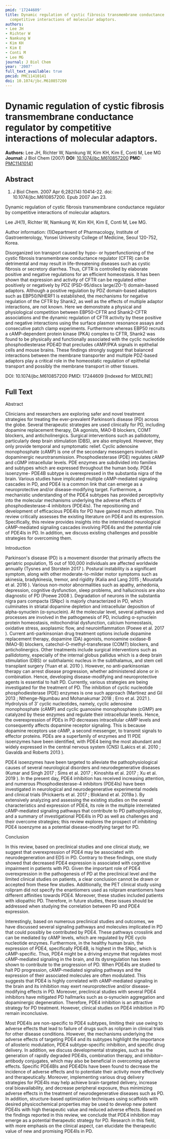 ```yaml
---
pmid: '17244609'
title: Dynamic regulation of cystic fibrosis transmembrane conductance regulator by
  competitive interactions of molecular adaptors.
authors:
- Lee JH
- Richter W
- Namkung W
- Kim KH
- Kim E
- Conti M
- Lee MG
journal: J Biol Chem
year: '2007'
full_text_available: true
pmcid: PMC11410141
doi: 10.1074/jbc.M610857200
---
```


# Dynamic regulation of cystic fibrosis transmembrane conductance regulator by competitive interactions of molecular adaptors.
**Authors:** Lee JH, Richter W, Namkung W, Kim KH, Kim E, Conti M, Lee MG
**Journal:** J Biol Chem (2007)
**DOI:** [10.1074/jbc.M610857200](https://doi.org/10.1074/jbc.M610857200)
**PMC:** [PMC11410141](https://www.ncbi.nlm.nih.gov/pmc/articles/PMC11410141/)

## Abstract

1. J Biol Chem. 2007 Apr 6;282(14):10414-22. doi: 10.1074/jbc.M610857200. Epub
2007  Jan 23.

Dynamic regulation of cystic fibrosis transmembrane conductance regulator by 
competitive interactions of molecular adaptors.

Lee JH(1), Richter W, Namkung W, Kim KH, Kim E, Conti M, Lee MG.

Author information:
(1)Department of Pharmacology, Institute of Gastroenterology, Yonsei University 
College of Medicine, Seoul 120-752, Korea.

Disorganized ion transport caused by hypo- or hyperfunctioning of the cystic 
fibrosis transmembrane conductance regulator (CFTR) can be detrimental and may 
result in life-threatening diseases such as cystic fibrosis or secretory 
diarrhea. Thus, CFTR is controlled by elaborate positive and negative 
regulations for an efficient homeostasis. It has been shown that expression and 
activity of CFTR can be regulated either positively or negatively by PDZ 
(PSD-95/discs large/ZO-1) domain-based adaptors. Although a positive regulation 
by PDZ domain-based adaptors such as EBP50/NHERF1 is established, the mechanisms 
for negative regulation of the CFTR by Shank2, as well as the effects of 
multiple adaptor interactions, are not known. Here we demonstrate a physical and 
physiological competition between EBP50-CFTR and Shank2-CFTR associations and 
the dynamic regulation of CFTR activity by these positive and negative 
interactions using the surface plasmon resonance assays and consecutive patch 
clamp experiments. Furthermore whereas EBP50 recruits a cAMP-dependent protein 
kinase (PKA) complex to CFTR, Shank2 was found to be physically and functionally 
associated with the cyclic nucleotide phosphodiesterase PDE4D that precludes 
cAMP/PKA signals in epithelial cells and mouse brains. These findings strongly 
suggest that balanced interactions between the membrane transporter and multiple 
PDZ-based adaptors play a critical role in the homeostatic regulation of 
epithelial transport and possibly the membrane transport in other tissues.

DOI: 10.1074/jbc.M610857200
PMID: 17244609 [Indexed for MEDLINE]

## Full Text

Abstract

Clinicians and researchers are exploring safer and novel treatment strategies for treating the ever-prevalent Parkinson’s disease (PD) across the globe. Several therapeutic strategies are used clinically for PD, including dopamine replacement therapy, DA agonists, MAO-B blockers, COMT blockers, and anticholinergics. Surgical interventions such as pallidotomy, particularly deep brain stimulation (DBS), are also employed. However, they only provide temporal and symptomatic relief. Cyclic adenosine monophosphate (cAMP) is one of the secondary messengers involved in dopaminergic neurotransmission. Phosphodiesterase (PDE) regulates cAMP and cGMP intracellular levels. PDE enzymes are subdivided into families and subtypes which are expressed throughout the human body. PDE4 isoenzyme- PDE4B subtype is overexpressed in the substantia nigra of the brain. Various studies have implicated multiple cAMP-mediated signaling cascades in PD, and PDE4 is a common link that can emerge as a neuroprotective and/or disease-modifying target. Furthermore, a mechanistic understanding of the PDE4 subtypes has provided perceptivity into the molecular mechanisms underlying the adverse effects of phosphodiesterase-4 inhibitors (PDE4Is). The repositioning and development of efficacious PDE4Is for PD have gained much attention. This review critically assesses the existing literature on PDE4 and its expression. Specifically, this review provides insights into the interrelated neurological cAMP-mediated signaling cascades involving PDE4s and the potential role of PDE4Is in PD. In addition, we discuss existing challenges and possible strategies for overcoming them.

Introduction

Parkinson's disease (PD) is a movement disorder that primarily affects the geriatric population, 15 out of 100,000 individuals are affected worldwide annually (Tysnes and Storstein 2017 ). Postural instability is a significant symptom, along with other moderate-to-milder motor symptoms such as akinesia, bradykinesia, tremor, and rigidity (Kalia and Lang 2015 ; Moustafa et al. 2016 ). Various non-motor abnormalities such as apathy, anhedonia, depression, cognitive dysfunction, sleep problems, and hallucinosis are also diagnostic of PD (Poewe 2008 ). Degradation of neurons in the substantia nigra pars compacta (SNpc) is majorly characterized in PD, which culminates in striatal dopamine depletion and intracellular deposition of alpha-synuclein (α-synuclein). At the molecular level, several pathways and processes are involved in the pathogenesis of PD, including α-synuclein protein homeostasis, mitochondrial dysfunction, calcium homeostasis, oxidative stress, axoplasmic flow, and neuroinflammation (Poewe et al. 2017 ). Current anti-parkinsonian drug treatment options include dopamine replacement therapy, dopamine (DA) agonists, monoamine oxidase-B (MAO-B) blockers, catechol-O-methyl-transferase (COMT) blockers, and anticholinergics. Other treatments include surgical interventions such as pallidotomy, especially of the internal globus pallidus which is a deep brain stimulation (DBS) or subthalamic nucleus in the subthalamus, and stem cell transplant surgery (Yuan et al. 2010 ). However, no anti-parkinsonian therapy can arrest disease progression, whether administered alone or in combination. Hence, developing disease-modifying and neuroprotective agents is essential to halt PD. Currently, various strategies are being investigated for the treatment of PD. The inhibition of cyclic nucleotide phosphodiesterase (PDE) enzymes is one such approach (Martinez and Gil 2013 ; Nthenge-Ngumbau and Mohanakumar 2018 ; Erro et al. 2021 ). Hydrolysis of 3’ cyclic nucleotides, namely, cyclic adenosine monophosphate (cAMP) and cyclic guanosine monophosphate (cGMP) are catalyzed by these enzymes and regulate their intracellular levels. Hence, the overexpression of PDEs in PD decreases intracellular cAMP levels and consequently affects dopamine receptor signaling. This is because dopamine receptors use cAMP, a second messenger, to transmit signals to effector proteins. PDEs are a superfamily of enzymes and 11 PDE isoenzymes have been identified, with PDE4 being the most abundant and widely expressed in the central nervous system (CNS) (Lakics et al. 2010 ; Gavaldà and Roberts 2013 ).

PDE4 isoenzymes have been targeted to alleviate the pathophysiological causes of several neurological disorders and neurodegenerative diseases (Kumar and Singh 2017 ; Sims et al. 2017 ; Kinoshita et al. 2017 ; Xu et al. 2019 ). In the present day, PDE4 inhibition has received increasing attention, and numerous Phosphodiesterase-4 inhibitors (PDE4Is) have been investigated in neurological and neurodegenerative experimental models and clinical trials (Prickaerts et al. 2017 ; Blokland et al. 2019a ). By extensively analyzing and assessing the existing studies on the overall characteristics and expression of PDE4, its role in the multiple interrelated cAMP-mediated signaling pathways that contribute to PD pathophysiology, and a summary of investigational PDE4Is in PD as well as challenges and their overcome strategies; this review explores the prospect of inhibiting PDE4 isoenzyme as a potential disease-modifying target for PD.

Conclusion

In this review, based on preclinical studies and one clinical study, we suggest that overexpression of PDE4 may be associated with neurodegeneration and EDS in PD. Contrary to these findings, one study showed that decreased PDE4 expression is associated with cognitive impairment in patients with PD. Given the important role of PDE4 overexpression in the pathogenesis of PD at the preclinical level and the limited clinical studies on patients, a clear conclusion cannot be drawn or accepted from these few studies. Additionally, the PET clinical study using rolipram did not specify the enantiomers used as rolipram enantiomers have different affinities towards PDE4. Moreover, these studies included patients with idiopathic PD. Therefore, in future studies, these issues should be addressed when studying the correlation between PD and PDE4 expression.

Interestingly, based on numerous preclinical studies and outcomes, we have discussed several signaling pathways and molecules implicated in PD that could possibly be contributed by PDE4. These pathways crosslink and can be mediated by cAMP levels, which are regulated by PDE cyclo nucleotide enzymes. Furthermore, in the healthy human brain, the expression of PDE4, specifically PDE4B, is highest in the SNpc, which is cAMP-specific. Thus, PDE4 might be a driving enzyme that regulates most cAMP-mediated signaling in the brain, and its dysregulation has been shown to contribute to the progression of PD. When PDE4Is are studied to halt PD progression, cAMP-mediated signaling pathways and the expression of their associated molecules are often modulated. This suggests that PDE4 is highly correlated with cAMP-mediated signaling in the brain and its inhibition may exert neuroprotective and/or disease-modifying effects in PD. Moreover, preclinical studies with several PDE4 inhibitors have mitigated PD hallmarks such as α-synuclein aggregation and dopaminergic degeneration. Therefore, PDE4 inhibition is an attractive strategy for PD treatment. However, clinical studies on PDE4 inhibition in PD remain inconclusive.

Most PDE4Is are non-specific to PDE4 subtypes, limiting their use owing to adverse effects that lead to failure of drugs such as rolipram in clinical trials for other disease conditions. However, the mechanisms underlying the adverse effects of targeting PDE4 and its subtypes highlight the importance of allosteric modulation, PDE4 subtype-specific inhibition, and specific drug delivery. In addition, we discuss developmental strategies, such as the generation of rapidly degraded PDE4Is, combination therapy, and inhibitor–antibody conjugates, which may also be beneficial in overcoming adverse effects. Specific PDE4BIs and PDE4DIs have been found to decrease the incidence of adverse effects and to potentiate their activity more effectively and therapeutically. Moreover, implementing various drug delivery strategies for PDE4Is may help achieve brain-targeted delivery, increase oral bioavailability, and decrease peripheral exposure, thus minimizing adverse effects in the treatment of neurodegenerative diseases such as PD. In addition, structure-based optimization techniques using scaffolds with desired physicochemical properties may be used to develop new potent PDE4Is with high therapeutic value and reduced adverse effects. Based on the findings reported in this review, we conclude that PDE4 inhibition may emerge as a potential therapeutic strategy for PD. Research in this field, with more emphasis on the clinical aspect, can elucidate the therapeutic value of new and promising PDE4Is in PD.

